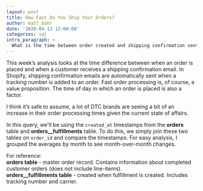 ```yaml
---
layout: post
title: How Fast Do You Ship Your Orders?
author: matt_bahr
date: '2020-04-13 12:00:00'
categories: sql
intro_paragraph: >
  What is the time between order created and shipping confirmation sent?
---
```


This week’s analysis looks at the time difference between when an order is placed and when a customer receives a shipping confirmation email. In Shopify, shipping confirmation emails are automatically sent when a tracking number is added to an order. Fast order processing is, of course, a value proposition. The time of day in which an order is placed is also a factor.

I think it’s safe to assume, a lot of DTC brands are seeing a bit of an increase in their order processing times given the current state of affairs.

In this query, we'll be using the `created_at` timestamps from the **orders** table and **orders__fulfillments** table. To do this, we simply join these two tables on `order_id` and compare the timestamps. For easy analysis, I  grouped the averages by month to see month-over-month changes. 

For reference:<br>
**orders table** - master order record. Contains information about completed customer orders (does not include line-items).
<br>
**orders__fulfillments table** - created when fulfillment is created. Includes tracking number and carrier.

<script src="https://gist.github.com/mattrbahr/7ed95e950870b16096a413889d492b18.js"></script>

